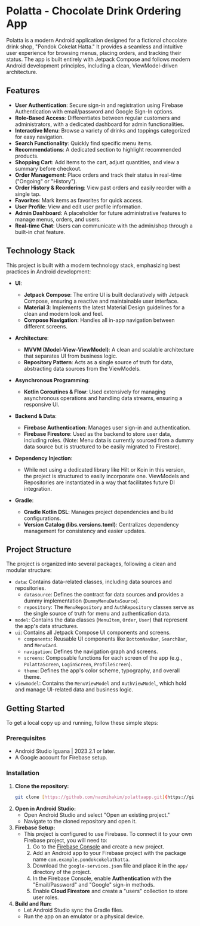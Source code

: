 # Polatta - Chocolate Drink Ordering App

Polatta is a modern Android application designed for a fictional chocolate drink shop, "Pondok Cokelat Hatta." It provides a seamless and intuitive user experience for browsing menus, placing orders, and tracking their status. The app is built entirely with Jetpack Compose and follows modern Android development principles, including a clean, ViewModel-driven architecture.

## Features

-   **User Authentication**: Secure sign-in and registration using Firebase Authentication with email/password and Google Sign-In options.
-   **Role-Based Access**: Differentiates between regular customers and administrators, with a dedicated dashboard for admin functionalities.
-   **Interactive Menu**: Browse a variety of drinks and toppings categorized for easy navigation.
-   **Search Functionality**: Quickly find specific menu items.
-   **Recommendations**: A dedicated section to highlight recommended products.
-   **Shopping Cart**: Add items to the cart, adjust quantities, and view a summary before checkout.
-   **Order Management**: Place orders and track their status in real-time ("Ongoing" or "History").
-   **Order History & Reordering**: View past orders and easily reorder with a single tap.
-   **Favorites**: Mark items as favorites for quick access.
-   **User Profile**: View and edit user profile information.
-   **Admin Dashboard**: A placeholder for future administrative features to manage menus, orders, and users.
-   **Real-time Chat**: Users can communicate with the admin/shop through a built-in chat feature.

## Technology Stack

This project is built with a modern technology stack, emphasizing best practices in Android development:

-   **UI**:
    -   **Jetpack Compose**: The entire UI is built declaratively with Jetpack Compose, ensuring a reactive and maintainable user interface.
    -   **Material 3**: Implements the latest Material Design guidelines for a clean and modern look and feel.
    -   **Compose Navigation**: Handles all in-app navigation between different screens.

-   **Architecture**:
    -   **MVVM (Model-View-ViewModel)**: A clean and scalable architecture that separates UI from business logic.
    -   **Repository Pattern**: Acts as a single source of truth for data, abstracting data sources from the ViewModels.

-   **Asynchronous Programming**:
    -   **Kotlin Coroutines & Flow**: Used extensively for managing asynchronous operations and handling data streams, ensuring a responsive UI.

-   **Backend & Data**:
    -   **Firebase Authentication**: Manages user sign-in and authentication.
    -   **Firebase Firestore**: Used as the backend to store user data, including roles. (Note: Menu data is currently sourced from a dummy data source but is structured to be easily migrated to Firestore).

-   **Dependency Injection**:
    -   While not using a dedicated library like Hilt or Koin in this version, the project is structured to easily incorporate one. ViewModels and Repositories are instantiated in a way that facilitates future DI integration.

-   **Gradle**:
    -   **Gradle Kotlin DSL**: Manages project dependencies and build configurations.
    -   **Version Catalog (libs.versions.toml)**: Centralizes dependency management for consistency and easier updates.

## Project Structure

The project is organized into several packages, following a clean and modular structure:

-   `data`: Contains data-related classes, including data sources and repositories.
    -   `datasource`: Defines the contract for data sources and provides a dummy implementation (`DummyMenuDataSource`).
    -   `repository`: The `MenuRepository` and `AuthRepository` classes serve as the single source of truth for menu and authentication data.
-   `model`: Contains the data classes (`MenuItem`, `Order`, `User`) that represent the app's data structures.
-   `ui`: Contains all Jetpack Compose UI components and screens.
    -   `components`: Reusable UI components like `BottomNavBar`, `SearchBar`, and `MenuCard`.
    -   `navigation`: Defines the navigation graph and screens.
    -   `screens`: Composable functions for each screen of the app (e.g., `PolattaScreen`, `LoginScreen`, `ProfileScreen`).
    -   `theme`: Defines the app's color scheme, typography, and overall theme.
-   `viewmodel`: Contains the `MenuViewModel` and `AuthViewModel`, which hold and manage UI-related data and business logic.

## Getting Started

To get a local copy up and running, follow these simple steps:

### Prerequisites

-   Android Studio Iguana | 2023.2.1 or later.
-   A Google account for Firebase setup.

### Installation

1.  **Clone the repository:**
    ```sh
    git clone [https://github.com/nazmihakim/polattaapp.git](https://github.com/nazmihakim/polattaapp.git)
    ```
2.  **Open in Android Studio:**
    -   Open Android Studio and select "Open an existing project."
    -   Navigate to the cloned repository and open it.
3.  **Firebase Setup:**
    -   This project is configured to use Firebase. To connect it to your own Firebase project, you will need to:
        1.  Go to the [Firebase Console](https://console.firebase.google.com/) and create a new project.
        2.  Add an Android app to your Firebase project with the package name `com.example.pondokcokelathatta`.
        3.  Download the `google-services.json` file and place it in the `app/` directory of the project.
        4.  In the Firebase Console, enable **Authentication** with the "Email/Password" and "Google" sign-in methods.
        5.  Enable **Cloud Firestore** and create a "users" collection to store user roles.
4.  **Build and Run:**
    -   Let Android Studio sync the Gradle files.
    -   Run the app on an emulator or a physical device.
